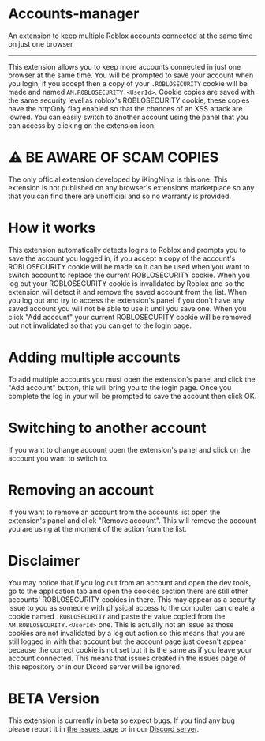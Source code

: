 # Accounts-manager
An extension to keep multiple Roblox accounts connected at the same time on just one browser

<hr>

This extension allows you to keep more accounts connected in just one browser at the same time. You will be prompted to save your account when you login, if you accept then a copy of your `.ROBLOSECURITY` cookie will be made and named `AM.ROBLOSECURITY.<UserId>`. Cookie copies are saved with the same security level as roblox's ROBLOSECURITY cookie, these copies have the httpOnly flag enabled so that the chances of an XSS attack are lowred.
You can easily switch to another account using the panel that you can access by clicking on the extension icon.

# ⚠ BE AWARE OF SCAM COPIES

The only official extension developed by iKingNinja is this one. This extension is not published on any browser's extensions marketplace so any that you can find there are unofficial and so no warranty is provided.

# How it works

This extension automatically detects logins to Roblox and prompts you to save the account you logged in, if you accept a copy of the account's ROBLOSECURITY cookie will be made so it can be used when you want to switch account to replace the current ROBLOSECURITY cookie.
When you log out your ROBLOSECURITY cookie is invalidated by Roblox and so the extension will detect it and remove the saved account from the list. When you log out and try to access the extension's panel if you don't have any saved account you will not be able to use it until you save one.
When you click "Add account" your current ROBLOSECURITY cookie will be removed but not invalidated so that you can get to the login page.

# Adding multiple accounts

To add multiple accounts you must open the extension's panel and click the "Add account" button, this will bring you to the login page. Once you complete the log in your will be prompted to save the account then click OK.

# Switching to another account

If you want to change account open the extension's panel and click on the account you want to switch to.

# Removing an account

If you want to remove an account from the accounts list open the extension's panel and click "Remove account". This will remove the account you are using at the moment of the action from the list.

# Disclaimer

You may notice that if you log out from an account and open the dev tools, go to the application tab and open the cookies section there are still other accounts' ROBLOSECURITY cookies in there. This may appear as a security issue to you as someone with physical access to the computer can create a cookie named `.ROBLOSECURITY` and paste the value copied from the `AM.ROBLOSECURITY.<UserId>` one. This is actually not an issue as those cookies are not invalidated by a log out action so this means that you  are still logged in with that account but the account page just doesn't appear because the correct cookie is not set but it is the same as if you leave your account connected.
This means that issues created in the issues page of this repository or in our Dicord server will be ignored.

# BETA Version

This extension is currently in beta so expect bugs. If you find any bug please report it in [the issues page](https://github.com/iKingNinja/Accounts-manager/issues) or in our [Discord server](https://discord.gg/v2Y83Numgf).
